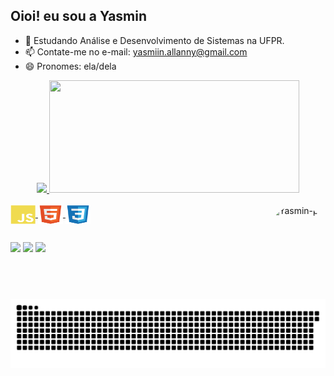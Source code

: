 ## Oioi! eu sou a Yasmin 

- 🌱 Estudando Análise e Desenvolvimento de Sistemas na UFPR.
- 📫 Contate-me no e-mail: yasmiin.allanny@gmail.com
- 😄 Pronomes: ela/dela

<div align="center">
  <a href="https://github.com/yasmin-calderon">
  <img height="180em" src="https://github-readme-stats.vercel.app/api?username=yasmin-calderon&show_icons=true&theme=dracula&include_all_commits=true&count_private=true"/>
  <img height="180em" width="400em" src="https://github-readme-stats.vercel.app/api/top-langs/?username=yasmin-calderon&layout=compact&langs_count=7&theme=dracula"/>
</div>
  
  <div style="display: inline_block"><br>
  <img align="center" alt="Yasmin-Js" height="30" width="40" src="https://raw.githubusercontent.com/devicons/devicon/master/icons/javascript/javascript-plain.svg">
  <img align="center" alt="Yasmin-HTML" height="30" width="40" src="https://raw.githubusercontent.com/devicons/devicon/master/icons/html5/html5-original.svg">
  <img align="center" alt="Yasmin-CSS" height="30" width="40" src="https://raw.githubusercontent.com/devicons/devicon/master/icons/css3/css3-original.svg">
  <img align="right" alt="Yasmin-pic" height="150" style="border-radius:50px;" src="https://media.discordapp.net/attachments/568659426987343892/892772350632800297/5onscv.gif">
</div>
  
##
  
<div>
  <a href="https://www.instagram.com/chariizarda/" target="_blank"><img src="https://img.shields.io/badge/-Instagram-%23E4405F?style=for-the-badge&logo=instagram&logoColor=white" target="_blank"></a> 
 <a href = "mailto:yasmiin.allanny@gmail.com"><img src="https://img.shields.io/badge/Gmail-D14836?style=for-the-badge&logo=gmail&logoColor=white" target="_blank"></a>
 <a href="https://www.linkedin.com/in/yasmin-calderon/" target="_blank"><img src="https://img.shields.io/badge/-LinkedIn-%230077B5?style=for-the-badge&logo=linkedin&logoColor=white" target="_blank"></a>
  
  ![Snake animation](https://github.com/yasmin-calderon/yasmin-calderon/blob/output/github-contribution-grid-snake.svg)
  
</div>
